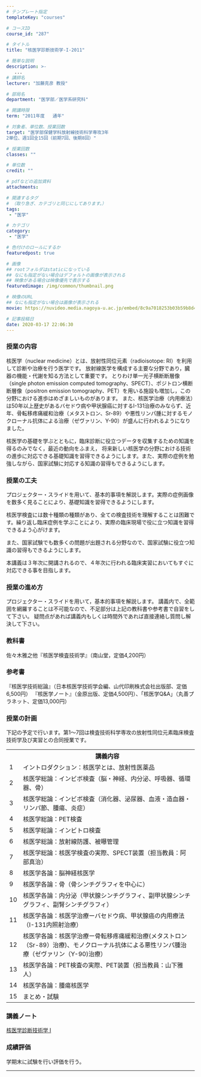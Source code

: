 ```yaml
---
# テンプレート指定
templateKey: "courses"

# コースID
course_id: "287"

# タイトル
title: "核医学診断技術学-I-2011"

# 簡単な説明
description: >-
   ...
# 講師名
lecturer: "加藤克彦 教授"

# 部局名
department: "医学部／医学系研究科"

# 開講時限
term: "2011年度	通年"

# 対象者、単位数、授業回数
target: "医学部保健学科放射線技術科学専攻3年
2単位、週1回全15回（前期7回、後期8回）"

# 授業回数
classes: ""

# 単位数
credit: ""

# pdfなどの追加資料
attachments:

# 関連するタグ
# （取り急ぎ、カテゴリと同じにしてあります。）
tags:
 - "医学"

# カテゴリ
category:
 - "医学"

# 色付けのロールにするか
featuredpost: true

# 画像
## rootフォルダはstaticになっている
## なにも指定がない場合はデフォルトの画像が表示される
## 映像がある場合は映像優先で表示する
featuredimage: /img/common/thumbnail.png

# 映像のURL
## なにも指定がない場合は画像が表示される
movie: https://nuvideo.media.nagoya-u.ac.jp/embed/8c9a7018253b03b59b8d41f5d02376aae5f91fee

# 記事投稿日
date: 2020-03-17 22:06:30
---
```


### 授業の内容

核医学（nuclear medicine）とは、放射性同位元素（radioisotope: RI）を利用して診断や治療を行う医学です。 放射線医学を構成する主要な分野であり，臓器の機能・代謝を知る方法として重要です。 とりわけ単一光子横断断層像（single photon emission computed tomography、SPECT）、ポジトロン横断断層像（positron emission tomography、PET）を用いる施設も増加し，この分野における進歩はめざましいものがあります。 また、核医学治療（内用療法）は50年以上歴史があるバセドウ病や甲状腺癌に対するI-131治療のみならず、近年、骨転移疼痛緩和治療（メタストロン、Sr-89）や悪性リンパ腫に対するモノクローナル抗体による治療（ゼヴァリン、Y-90）が盛んに行われるようになりました。

核医学の基礎を学ぶとともに，臨床診断に役立つデータを収集するための知識を得るのみでなく，最近の動向をふまえ， 将来新しい核医学の分野における技術の進歩に対応できる基礎知識を習得できるようにします。また、実際の症例を勉強しながら、国家試験に対応する知識の習得もできるようにします。


### 授業の工夫

プロジェクター・スライドを用いて、基本的事項を解説します。実際の症例画像を数多く見ることにより、基礎知識を習得できるようにします。

核医学検査には数十種類の種類があり、全ての検査技術を理解することは困難です。繰り返し臨床症例を学ぶことにより、実際の臨床現場で役に立つ知識を習得できるよう心がけます。

また、国家試験でも数多くの問題が出題される分野なので、国家試験に役立つ知識の習得もできるようにします。

本講義は３年次に開講されるので、４年次に行われる臨床実習においてもすぐに対応できる事を目指します。





### 授業の進め方

プロジェクター・スライドを用いて，基本的事項を解説します。 講義内で、全範囲を網羅することは不可能なので、不足部分は上記の教科書や参考書で自習をして下さい。 疑問点があれば講義内もしくは時間外であれば直接連絡し質問し解決して下さい。

### 教科書

佐々木雅之他『核医学検査技術学』（南山堂，定価4,200円）

### 参考書

『核医学技術総論』（日本核医学技術学会編、山代印刷株式会社出版部、定価6,500円）
『核医学ノート』（金原出版、定価4,500円）、「核医学Q&A」（丸善プラネット、定価13,000円）


<h3>授業の計画</h3>
<p>下記の予定で行います。第1〜7回は検査技術科学専攻の放射性同位元素臨床検査技術学及び実習との合同授業です。
</p>

<table class="basic" width="455">
<tr><th width="20" class="center"></th>
<th width="435" class="center">講義内容</th></tr>
<tr>
<td width="20" class="center">1</td>
<td width="480">イントロダクション：核医学とは、放射性医薬品 </td>
</tr>

<tr>
<td width="20" class="center">2</td>
<td width="480">核医学総論：インビボ検査（脳・神経、内分泌、呼吸器、循環器、骨）</td>
</tr>

<tr>
<td width="20" class="center">3</td>
<td width="480">核医学総論：インビボ検査（消化器、泌尿器、血液・造血器・リンパ節、腫瘍、炎症）</td>
</tr>

<tr>
<td width="20" class="center">4</td>
<td width="480">核医学総論：PET検査</td>
</tr>

<tr>
<td width="20" class="center">5</td>
<td width="480">核医学総論：インビトロ検査</td>
</tr>

<tr>
<td width="20" class="center">6</td>
<td width="480">核医学総論：放射線防護、被曝管理</td>
</tr>

<tr>
<td width="20" class="center">7</td>
<td width="480">核医学総論：核医学検査の実際、SPECT装置（担当教員：阿部真治） </td>
</tr>

<tr>
<td width="20" class="center">8</td>
<td width="480">核医学各論：脳神経核医学</td>
</tr>

<tr>
<td width="20" class="center">9</td>
<td width="480">核医学各論：骨（骨シンチグラフィを中心に）</td>
</tr>

<tr>
<td width="20" class="center">10</td>
<td width="480">核医学各論：内分泌（甲状腺シンチグラフィ、副甲状腺シンチグラフィ、副腎シンチグラフィ）</td>
</tr>

<tr>
<td width="20" class="center">11</td>
<td width="480">核医学各論：核医学治療ーバセドウ病、甲状腺癌の内用療法（I-131内照射治療） </td>
</tr>

<tr>
<td width="20" class="center">12</td>
<td width="480">核医学各論：核医学治療ー骨転移疼痛緩和治療(メタストロン（Sr-89）治療)、モノクローナル抗体による悪性リンパ腫治療（ゼヴァリン（Y-90)治療） </td>
</tr>

<tr>
<td width="20" class="center">13</td>
<td width="480">核医学各論：PET検査の実際、PET装置（担当教員：山下雅人） </td>
</tr>

<tr>
<td width="20" class="center">14</td>
<td width="480">核医学各論：腫瘍核医学</td>
</tr>

<tr>
<td width="20" class="center">15</td>
<td width="480">まとめ・試験</td>
</tr>
</table>


### 講義ノート

[核医学診断技術学 I ](http://ocw.nagoya-u.jp/files/287/lec.pdf) 






### 成績評価

学期末に試験を行い評価を行う。



-----
